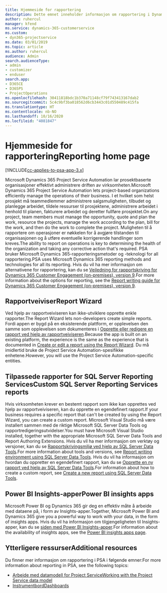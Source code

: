 ```yaml
---
title: Hjemmeside for rapportering
description: Dette emnet inneholder informasjon om rapportering i Dynamics 365 Project Service Automation.
author: ruhercul
manager: kfend
ms.service: dynamics-365-customerservice
ms.custom:
- dyn365-projectservice
ms.date: 03/01/2019
ms.topic: article
ms.author: ruhercul
audience: Admin
search.audienceType:
- admin
- customizer
- enduser
search.app:
- D365CE
- D365PS
- ProjectOperations
ms.openlocfilehash: 30411818bdc1b370a71148cf79f743413167dab2
ms.sourcegitcommit: 5c4c9bf3ba018562d6cb3443c01d550489c415fa
ms.translationtype: HT
ms.contentlocale: nb-NO
ms.lasthandoff: 10/16/2020
ms.locfileid: "4081847"
---
```

# <a name="reporting-home-page"></a><span data-ttu-id="c1770-103">Hjemmeside for rapportering</span><span class="sxs-lookup"><span data-stu-id="c1770-103">Reporting home page</span></span>

[!INCLUDE[cc-applies-to-psa-app-3.x](../includes/cc-applies-to-psa-app-3x.md)]

<span data-ttu-id="c1770-104">Microsoft Dynamics 365 Project Service Automation lar prosektbaserte organisasjoner effektivt administrere driften av virksomheten.</span><span class="sxs-lookup"><span data-stu-id="c1770-104">Microsoft Dynamics 365 Project Service Automation lets project-based organizations efficiently manage the operations of their business.</span></span> <span data-ttu-id="c1770-105">I et hvilket som helst prosjekt må teammedlemmer administrere salgsmuligheten, tilbudet og planlegge arbeidet, tildele ressurser til prosjektene, administrere arbeidet i henhold til planen, fakturere arbeidet og deretter fullføre prosjektet.</span><span class="sxs-lookup"><span data-stu-id="c1770-105">On any project, team members must manage the opportunity, quote and plan the work, resource the projects, manage the work according to the plan, bill for the work, and then do the work to complete the project.</span></span> <span data-ttu-id="c1770-106">Muligheten til å rapportere om operasjoner er nøkkelen for å avgjøre tilstanden til organisasjonen og å utføre eventuelle korrigerende handlinger som kreves.</span><span class="sxs-lookup"><span data-stu-id="c1770-106">The ability to report on operations is key to determining the health of the organization and taking any corrective action that's required.</span></span> <span data-ttu-id="c1770-107">PSA bruker Microsoft Dynamics 365-rapporteringsmetoder og -teknologi for all rapportering.</span><span class="sxs-lookup"><span data-stu-id="c1770-107">PSA uses Microsoft Dynamics 365 reporting methods and technologies for all its reporting.</span></span> <span data-ttu-id="c1770-108">Hvis du vil ha mer informasjon om alternativene for rapportering, kan du se [Veiledning for rapportskriving for Dynamics 365 Customer Engagement (on-premises), versjon 9](https://docs.microsoft.com/dynamics365/customerengagement/on-premises/analytics/reporting-analytics-with-dynamics-365).</span><span class="sxs-lookup"><span data-stu-id="c1770-108">For more information about the options for reporting, see the [Report writing guide for Dynamics 365 Customer Engagement (on-premises), version 9](https://docs.microsoft.com/dynamics365/customerengagement/on-premises/analytics/reporting-analytics-with-dynamics-365).</span></span>

## <a name="report-wizard"></a><span data-ttu-id="c1770-109">Rapportveiviser</span><span class="sxs-lookup"><span data-stu-id="c1770-109">Report Wizard</span></span>

<span data-ttu-id="c1770-110">Ved hjelp av rapportveiviseren kan ikke-utviklere opprette enkle rapporter.</span><span class="sxs-lookup"><span data-stu-id="c1770-110">The Report Wizard lets non-developers create simple reports.</span></span> <span data-ttu-id="c1770-111">Fordi appen er bygd på en eksisterende plattform, er opplevelsen den samme som opplevelsen som dokumenteres i [Opprette eller redigere en rapport ved hjelp av rapportveiviseren](https://docs.microsoft.com/dynamics365/customerengagement/on-premises/basics/create-edit-copy-report-wizard).</span><span class="sxs-lookup"><span data-stu-id="c1770-111">Because the app is built on an existing platform, the experience is the same as the experience that is documented in [Create or edit a report using the Report Wizard](https://docs.microsoft.com/dynamics365/customerengagement/on-premises/basics/create-edit-copy-report-wizard).</span></span> <span data-ttu-id="c1770-112">Du må imidlertid bruke de Project Service Automation-spesifikke enhetene.</span><span class="sxs-lookup"><span data-stu-id="c1770-112">However, you will use the Project Service Automation-specific entities.</span></span>

## <a name="custom-sql-server-reporting-services-reports"></a><span data-ttu-id="c1770-113">Tilpassede rapporter for SQL Server Reporting Services</span><span class="sxs-lookup"><span data-stu-id="c1770-113">Custom SQL Server Reporting Services reports</span></span>

<span data-ttu-id="c1770-114">Hvis virksomheten krever en bestemt rapport som ikke kan opprettes ved hjelp av rapportveiviseren, kan du opprette en egendefinert rapport.</span><span class="sxs-lookup"><span data-stu-id="c1770-114">If your business requires a specific report that can't be created by using the Report Wizard, you can create a custom report.</span></span> <span data-ttu-id="c1770-115">Microsoft Visual Studio må være installert sammen med de riktige Microsoft SQL Server Data Tools og rapportredigeringsutvidelser.</span><span class="sxs-lookup"><span data-stu-id="c1770-115">You must have Microsoft Visual Studio installed, together with the appropriate Microsoft SQL Server Data Tools and Report Authoring Extensions.</span></span> <span data-ttu-id="c1770-116">Hvis du vil ha mer informasjon om verktøy og versjoner, kan du se [Rapportskrivingsmiljø ved hjelp av SQL Server Data Tools](https://docs.microsoft.com/dynamics365/customerengagement/on-premises/analytics/report-writing-environment-using-sql-server-data-tools).</span><span class="sxs-lookup"><span data-stu-id="c1770-116">For more information about tools and versions, see [Report writing environment using SQL Server Data Tools](https://docs.microsoft.com/dynamics365/customerengagement/on-premises/analytics/report-writing-environment-using-sql-server-data-tools).</span></span> <span data-ttu-id="c1770-117">Hvis du vil ha informasjon om hvordan du oppretter en egendefinert rapport, kan du se [Opprette en ny rapport ved hjelp av SQL Server Data Tools](https://docs.microsoft.com/dynamics365/customerengagement/on-premises/analytics/create-a-new-report-using-sql-server-data-tools).</span><span class="sxs-lookup"><span data-stu-id="c1770-117">For information about how to create a custom report, see [Create a new report using SQL Server Data Tools](https://docs.microsoft.com/dynamics365/customerengagement/on-premises/analytics/create-a-new-report-using-sql-server-data-tools).</span></span>

## <a name="power-bi-insights-apps"></a><span data-ttu-id="c1770-118">Power BI Insights-apper</span><span class="sxs-lookup"><span data-stu-id="c1770-118">Power BI insights apps</span></span>

<span data-ttu-id="c1770-119">Microsoft Power BI og Dynamics 365 gir deg en effektiv måte å arbeide med dataene på, i form av Insights-apper.</span><span class="sxs-lookup"><span data-stu-id="c1770-119">Together, Microsoft Power BI and Dynamics 365 give you a powerful way to work with your data, in the form of insights apps.</span></span> <span data-ttu-id="c1770-120">Hvis du vil ha informasjon om tilgjengeligheten til Insights-apper, kan du se [siden med Power BI Insights-apper](https://powerbi.microsoft.com/power-bi-insights-apps/).</span><span class="sxs-lookup"><span data-stu-id="c1770-120">For information about the availability of insights apps, see the [Power BI insights apps page](https://powerbi.microsoft.com/power-bi-insights-apps/).</span></span>


## <a name="additional-resources"></a><span data-ttu-id="c1770-121">Ytterligere ressurser</span><span class="sxs-lookup"><span data-stu-id="c1770-121">Additional resources</span></span>
<span data-ttu-id="c1770-122">Du finner mer informasjon om rapportering i PSA i følgende emner:</span><span class="sxs-lookup"><span data-stu-id="c1770-122">For more information about reporting in PSA, see the following topics:</span></span>

- [<span data-ttu-id="c1770-123">Arbeide med datamodell for Project Service</span><span class="sxs-lookup"><span data-stu-id="c1770-123">Working with the Project Service data model</span></span>](reports-working-project-service-data-model.md)
- [<span data-ttu-id="c1770-124">Instrumentbord</span><span class="sxs-lookup"><span data-stu-id="c1770-124">Dashboards</span></span>](reports-dashboards.md)


